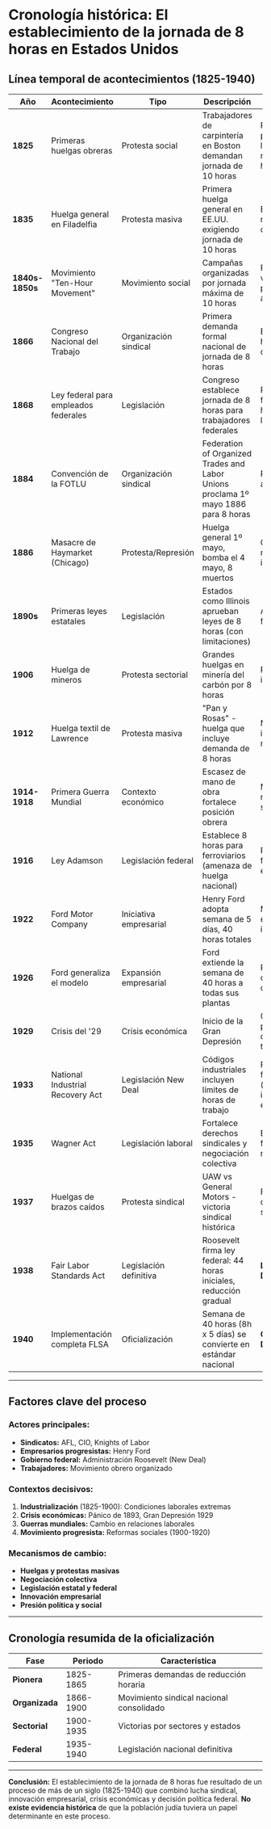 # Cronología histórica: El establecimiento de la jornada de 8 horas en Estados Unidos

## Línea temporal de acontecimientos (1825-1940)

| **Año** | **Acontecimiento** | **Tipo** | **Descripción** | **Impacto** |
|---------|-------------------|----------|-----------------|-------------|
| **1825** | Primeras huelgas obreras | Protesta social | Trabajadores de carpintería en Boston demandan jornada de 10 horas | Primer precedente de lucha por reducción horaria |
| **1835** | Huelga general en Filadelfia | Protesta masiva | Primera huelga general en EE.UU. exigiendo jornada de 10 horas | Estableció el movimiento como nacional |
| **1840s-1850s** | Movimiento "Ten-Hour Movement" | Movimiento social | Campañas organizadas por jornada máxima de 10 horas | Primeras victorias parciales en algunos estados |
| **1866** | Congreso Nacional del Trabajo | Organización sindical | Primera demanda formal nacional de jornada de 8 horas | Estableció 8 horas como objetivo nacional |
| **1868** | Ley federal para empleados federales | Legislación | Congreso establece jornada de 8 horas para trabajadores federales | Primera ley federal sobre 8 horas (alcance limitado) |
| **1884** | Convención de la FOTLU | Organización sindical | Federation of Organized Trades and Labor Unions proclama 1º mayo 1886 para 8 horas | Preparación para acción masiva |
| **1886** | Masacre de Haymarket (Chicago) | Protesta/Represión | Huelga general 1º mayo, bomba el 4 mayo, 8 muertos | Convirtió el 1º mayo en símbolo internacional |
| **1890s** | Primeras leyes estatales | Legislación | Estados como Illinois aprueban leyes de 8 horas (con limitaciones) | Avances legales fragmentados |
| **1906** | Huelga de mineros | Protesta sectorial | Grandes huelgas en minería del carbón por 8 horas | Presión en industria clave |
| **1912** | Huelga textil de Lawrence | Protesta masiva | "Pan y Rosas" - huelga que incluye demanda de 8 horas | Movilización de inmigrantes y mujeres |
| **1914-1918** | Primera Guerra Mundial | Contexto económico | Escasez de mano de obra fortalece posición obrera | Mayor poder de negociación sindical |
| **1916** | Ley Adamson | Legislación federal | Establece 8 horas para ferroviarios (amenaza de huelga nacional) | Primera ley federal sectorial exitosa |
| **1922** | Ford Motor Company | Iniciativa empresarial | Henry Ford adopta semana de 5 días, 40 horas totales | Modelo empresarial innovador |
| **1926** | Ford generaliza el modelo | Expansión empresarial | Ford extiende la semana de 40 horas a todas sus plantas | Presión competitiva en otras empresas |
| **1929** | Crisis del '29 | Crisis económica | Inicio de la Gran Depresión | Contexto para políticas de distribución del trabajo |
| **1933** | National Industrial Recovery Act | Legislación New Deal | Códigos industriales incluyen límites de horas de trabajo | Primer intento federal masivo (declarado inconstitucional en 1935) |
| **1935** | Wagner Act | Legislación laboral | Fortalece derechos sindicales y negociación colectiva | Base legal para futuras negociaciones |
| **1937** | Huelgas de brazos caídos | Protesta sindical | UAW vs General Motors - victoria sindical histórica | Fortalecimiento definitivo del sindicalismo |
| **1938** | Fair Labor Standards Act | Legislación definitiva | Roosevelt firma ley federal: 44 horas iniciales, reducción gradual | **LEY FEDERAL DEFINITIVA** |
| **1940** | Implementación completa FLSA | Oficialización | Semana de 40 horas (8h x 5 días) se convierte en estándar nacional | **OFICIALIZACIÓN DEFINITIVA** |

---

## Factores clave del proceso

### **Actores principales:**
- **Sindicatos:** AFL, CIO, Knights of Labor
- **Empresarios progresistas:** Henry Ford
- **Gobierno federal:** Administración Roosevelt (New Deal)
- **Trabajadores:** Movimiento obrero organizado

### **Contextos decisivos:**
1. **Industrialización** (1825-1900): Condiciones laborales extremas
2. **Crisis económicas:** Pánico de 1893, Gran Depresión 1929
3. **Guerras mundiales:** Cambio en relaciones laborales
4. **Movimiento progresista:** Reformas sociales (1900-1920)

### **Mecanismos de cambio:**
- **Huelgas y protestas masivas**
- **Negociación colectiva**
- **Legislación estatal y federal**
- **Innovación empresarial**
- **Presión política y social**

---

## Cronología resumida de la oficialización

| **Fase** | **Periodo** | **Característica** |
|----------|-------------|-------------------|
| **Pionera** | 1825-1865 | Primeras demandas de reducción horaria |
| **Organizada** | 1866-1900 | Movimiento sindical nacional consolidado |
| **Sectorial** | 1900-1935 | Victorias por sectores y estados |
| **Federal** | 1935-1940 | Legislación nacional definitiva |

---

**Conclusión:** El establecimiento de la jornada de 8 horas fue resultado de un proceso de más de un siglo (1825-1940) que combinó lucha sindical, innovación empresarial, crisis económicas y decisión política federal. **No existe evidencia histórica** de que la población judía tuviera un papel determinante en este proceso.